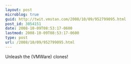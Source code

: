 ```yaml
---
layout: post
microblog: true
guid: http://twit.vmstan.com/2008/10/09/952799095.html
post_id: 3054151
date: 2008-10-09T08:53:17-0600
lastmod: 2008-10-09T08:53:17-0600
type: post
url: /2008/10/09/952799095.html
---
```

Unleash the (VMWare) clones!
